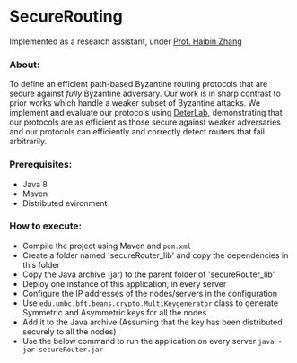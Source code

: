 # SecureRouting

Implemented as a research assistant, under [Prof. Haibin Zhang](https://www.csee.umbc.edu/~hbzhang/)

### About:
To define an efficient path-based Byzantine routing protocols that are secure against _fully_ Byzantine adversary. Our work is in sharp contrast to prior works which handle a weaker subset of Byzantine attacks. We implement and evaluate our protocols using [DeterLab](https://www.isi.deterlab.net/index.php3), demonstrating that our protocols are as efficient as those secure against weaker adversaries and our protocols can efficiently and correctly detect routers that fail arbitrarily.

### Prerequisites:
* Java 8
* Maven
* Distributed evironment

### How to execute: 
* Compile the project using Maven and `pom.xml`
* Create a folder named 'secureRouter\_lib' and copy the dependencies in this folder
* Copy the Java archive (jar) to the parent folder of 'secureRouter\_lib'
* Deploy one instance of this application, in every server
* Configure the IP addresses of the nodes/servers in the configuration
* Use `edu.umbc.bft.beans.crypto.MultiKeygenerator` class to generate Symmetric and Asymmetric keys for all the nodes
* Add it to the Java archive (Assuming that the key has been distributed securely to all the nodes)
* Use the below command to run the application on every server
``` java -jar secureRouter.jar ```
